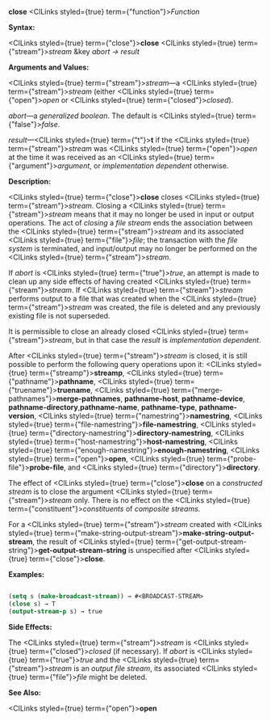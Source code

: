 **close** <ClLinks styled={true} term={"function"}><i>Function</i></ClLinks> 



**Syntax:** 



<ClLinks styled={true} term={"close"}><b>close</b></ClLinks> <ClLinks styled={true} term={"stream"}><i>stream</i></ClLinks> &amp;key *abort → result* 



**Arguments and Values:** 



<ClLinks styled={true} term={"stream"}><i>stream</i></ClLinks>—a <ClLinks styled={true} term={"stream"}><i>stream</i></ClLinks> (either <ClLinks styled={true} term={"open"}><i>open</i></ClLinks> or <ClLinks styled={true} term={"closed"}><i>closed</i></ClLinks>). 



*abort*—a *generalized boolean*. The default is <ClLinks styled={true} term={"false"}><i>false</i></ClLinks>. 



*result*—<ClLinks styled={true} term={"t"}><b>t</b></ClLinks> if the <ClLinks styled={true} term={"stream"}><i>stream</i></ClLinks> was <ClLinks styled={true} term={"open"}><i>open</i></ClLinks> at the time it was received as an <ClLinks styled={true} term={"argument"}><i>argument</i></ClLinks>, or *implementation dependent* otherwise. 



**Description:** 



<ClLinks styled={true} term={"close"}><b>close</b></ClLinks> closes <ClLinks styled={true} term={"stream"}><i>stream</i></ClLinks>. Closing a <ClLinks styled={true} term={"stream"}><i>stream</i></ClLinks> means that it may no longer be used in input or output operations. The act of *closing* a *file stream* ends the association between the <ClLinks styled={true} term={"stream"}><i>stream</i></ClLinks> and its associated <ClLinks styled={true} term={"file"}><i>file</i></ClLinks>; the transaction with the *file system* is terminated, and input/output may no longer be performed on the <ClLinks styled={true} term={"stream"}><i>stream</i></ClLinks>. 



If *abort* is <ClLinks styled={true} term={"true"}><i>true</i></ClLinks>, an attempt is made to clean up any side effects of having created <ClLinks styled={true} term={"stream"}><i>stream</i></ClLinks>. If <ClLinks styled={true} term={"stream"}><i>stream</i></ClLinks> performs output to a file that was created when the <ClLinks styled={true} term={"stream"}><i>stream</i></ClLinks> was created, the file is deleted and any previously existing file is not superseded. 



It is permissible to close an already closed <ClLinks styled={true} term={"stream"}><i>stream</i></ClLinks>, but in that case the *result* is *implementation dependent*. 



After <ClLinks styled={true} term={"stream"}><i>stream</i></ClLinks> is closed, it is still possible to perform the following query operations upon it: <ClLinks styled={true} term={"streamp"}><b>streamp</b></ClLinks>, <ClLinks styled={true} term={"pathname"}><b>pathname</b></ClLinks>, <ClLinks styled={true} term={"truename"}><b>truename</b></ClLinks>, <ClLinks styled={true} term={"merge-pathnames"}><b>merge-pathnames</b></ClLinks>, **pathname-host**, **pathname-device**, **pathname-directory**,**pathname-name**, **pathname-type**, **pathname-version**, <ClLinks styled={true} term={"namestring"}><b>namestring</b></ClLinks>, <ClLinks styled={true} term={"file-namestring"}><b>file-namestring</b></ClLinks>, <ClLinks styled={true} term={"directory-namestring"}><b>directory-namestring</b></ClLinks>, <ClLinks styled={true} term={"host-namestring"}><b>host-namestring</b></ClLinks>, <ClLinks styled={true} term={"enough-namestring"}><b>enough-namestring</b></ClLinks>, <ClLinks styled={true} term={"open"}><b>open</b></ClLinks>, <ClLinks styled={true} term={"probe-file"}><b>probe-file</b></ClLinks>, and <ClLinks styled={true} term={"directory"}><b>directory</b></ClLinks>. 



The effect of <ClLinks styled={true} term={"close"}><b>close</b></ClLinks> on a *constructed stream* is to close the argument <ClLinks styled={true} term={"stream"}><i>stream</i></ClLinks> only. There is no effect on the <ClLinks styled={true} term={"constituent"}><i>constituents</i></ClLinks> of *composite streams*. 



For a <ClLinks styled={true} term={"stream"}><i>stream</i></ClLinks> created with <ClLinks styled={true} term={"make-string-output-stream"}><b>make-string-output-stream</b></ClLinks>, the result of <ClLinks styled={true} term={"get-output-stream-string"}><b>get-output-stream-string</b></ClLinks> is unspecified after <ClLinks styled={true} term={"close"}><b>close</b></ClLinks>. 







 



 



**Examples:**
```lisp

(setq s (make-broadcast-stream)) → #<BROADCAST-STREAM> 
(close s) → T 
(output-stream-p s) → true 

```
**Side Effects:** 



The <ClLinks styled={true} term={"stream"}><i>stream</i></ClLinks> is <ClLinks styled={true} term={"closed"}><i>closed</i></ClLinks> (if necessary). If *abort* is <ClLinks styled={true} term={"true"}><i>true</i></ClLinks> and the <ClLinks styled={true} term={"stream"}><i>stream</i></ClLinks> is an *output file stream*, its associated <ClLinks styled={true} term={"file"}><i>file</i></ClLinks> might be deleted. 



**See Also:** 



<ClLinks styled={true} term={"open"}><b>open</b></ClLinks> 



